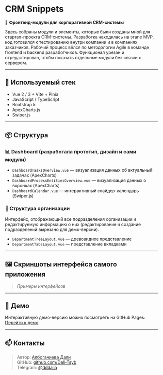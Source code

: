 # CRM Snippets

🎯 **Фронтенд-модули для корпоративной CRM-системы**

Здесь собраны модули и элементы, которые были созданы мной для стартап-проекта CRM-системы. Разработка находилась на этапе MVP, код готовился к тестированию внутри компании и в компаниях заказчиков. Рабочий процесс вёлся по методологии Agile в команде frontend и backend разработчиков.
Функционал урезан и отредактирован, чтобы показать отдельные модули без связки с сервером.

---

## 🔧 Используемый стек

- Vue 2 / 3 + Vite + Pinia
- JavaScript / TypeScript
- Bootstrap 5
- ApexCharts.js
- Swiper.js

---

## 📦 Структура

### 📊 Dashboard (разработала прототип, дизайн и сами модули)

- `DashboardTasksOverview.vue` — визуализация данных об актуальный задачах (ApexCharts)
- `DashboardProcessEntitiesOverview.vue` — визуализация данных о воронках (ApexCharts)
- `DashboardCalendar.vue` — интерактивный слайдер-календарь (Swiper.js)

### 🏢 Структура организации

Интерфейс, отображающий все подразделения организации и редактируемую информацию о них (редактирование и создание подразделений вырезано для демо-версии).

- `DepartmentTreeLayout.vue` — древовидное представление
- `DepartmentTabsLayout.vue` — представление вкладками

---

## 🖼 Скриншоты интерфейса самого приложения

> _Примеры интерфейсов_

---

## 🚀 Демо

Интерактивную демо-версию можно посмотреть на GitHub Pages:  
[Перейти к демо](https://ваша-ссылка)

---

## 📫 Контакты

> Автор: [Албогачиева Дали](https://www.linkedin.com/in/dali-albogachieva)  
> GitHub: [github.com/Dali-Tsyb](https://github.com/Dali-Tsyb)  
> Telegram: [@dddalia](https://t.me/dddalia)
